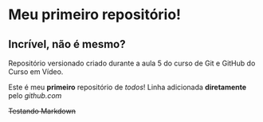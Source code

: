 # Meu primeiro repositório!
## Incrível, não é mesmo?
 Repositório versionado criado durante a aula 5 do curso de Git e GitHub do Curso em Vídeo.

 Este é meu __primeiro__ repositório de _todos_!
Linha adicionada **diretamente** pelo *github.com*

~~Testando Markdown~~
